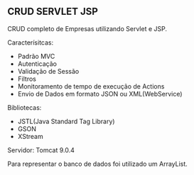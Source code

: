 ## CRUD SERVLET JSP

CRUD completo de Empresas utilizando Servlet e JSP.

Caracterísitcas:
- Padrão MVC
- Autenticação
- Validação de Sessão
- Filtros
- Monitoramento de tempo de execução de Actions
- Envio de Dados em formato JSON ou XML(WebService)

Bibliotecas:
- JSTL(Java Standard Tag Library)
- GSON
- XStream

Servidor:
Tomcat 9.0.4

Para representar o banco de dados foi utilizado um ArrayList.
